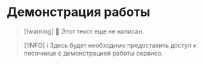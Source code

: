 # Демонстрация работы <Badge type="danger" text="DRAFT" />

> [!warning] 🧡 Этот текст еще не написан.

> [!INFO] ℹ️ Здесь будет необходимо предоставить доступ к песочнице с демонстрацией работы сервиса.
